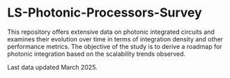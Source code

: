 # LS-Photonic-Processors-Survey
This repository offers extensive data on photonic integrated circuits and examines their evolution over time in terms of integration density and other performance metrics. The objective of the study is to derive a roadmap for photonic integration based on the scalability trends observed.

Last data updated March 2025.

